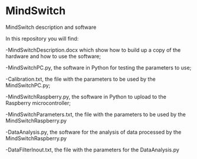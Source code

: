 # MindSwitch
MindSwitch description and software

In this repository you will find:

-MindSwitchDescription.docx which show how to build up a copy of the hardware and how to use the software;

-MindSwitchPC.py, the software in Python for testing the parameters to use;

-Calibration.txt, the file with the parameters to be used by the MindSwitchPC.py;

-MindSwitchRaspberry.py, the software in Python to upload to the Raspberry microcontroller;

-MindSwitchParameters.txt, the file with the parameters to be used by the MindSwitchRaspberry.py 

-DataAnalysis.py, the software for the analysis of data processed by the MindSwitchRaspberry.py

-DataFilterInout.txt, the file with the parameters for the DataAnalysis.py
